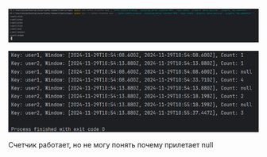 ![img.png](img.png)

![img_1.png](img_1.png)

Счетчик работает, но не могу понять почему прилетает null